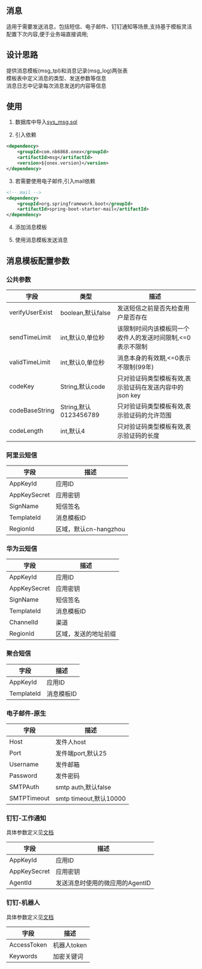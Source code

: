 ## 消息
适用于需要发送消息，包括短信、电子邮件、钉钉通知等场景,支持基于模板灵活配置下次内容,便于业务端直接调用;

## 设计思路
提供消息模板(msg_tpl)和消息记录(msg_log)两张表    
模板表中定义消息的类型、发送参数等信息    
消息日志中记录每次消息发送的内容等信息

## 使用
1. 数据库中导入[sys_msg.sql](./sql/sys_msg.sql)

2. 引入依赖
```xml
<dependency>
    <groupId>com.nb6868.onex</groupId>
    <artifactId>msg</artifactId>
    <version>${onex.version}</version>
</dependency>
```

3. 若需要使用电子邮件,引入mail依赖
```xml
<!-- mail -->
<dependency>
    <groupId>org.springframework.boot</groupId>
    <artifactId>spring-boot-starter-mail</artifactId>
</dependency>
```
4. 添加消息模板

5. 使用消息模板发送消息

## 消息模板配置参数
### 公共参数
| 字段 | 类型             | 描述                               |
| ---- |----------------|----------------------------------|
|verifyUserExist| boolean,默认false | 发送短信之前是否先检查用户是否存在                |
|sendTimeLimit| int,默认0,单位秒    | 该限制时间内该模板同一个收件人的发送时间限制,<=0表示不限制  |
|validTimeLimit| int,默认0,单位秒    | 消息本身的有效期,<=0表示不限制(99年)           |
|codeKey| String,默认code  | 只对验证码类型模板有效,表示验证码在发送内容中的json key |
|codeBaseString| String,默认0123456789 | 只对验证码类型模板有效,表示验证码的允许范围           |
|codeLength| int,默认4        | 只对验证码类型模板有效,表示验证码的长度             |

### 阿里云短信
| 字段 | 描述   |
| ---- |------|
| AppKeyId | 应用ID |
| AppKeySecret | 应用密钥 |
| SignName | 短信签名 |
| TemplateId | 消息模板ID   |
| RegionId | 区域，默认cn-hangzhou   |

### 华为云短信
| 字段 | 描述         |
| ---- |------------|
| AppKeyId | 应用ID       |
| AppKeySecret | 应用密钥       |
| SignName | 短信签名       |
| TemplateId | 消息模板ID     |
| ChannelId | 渠道         |
| RegionId | 区域，发送的地址前缀 |

### 聚合短信
| 字段 | 描述         |
| ---- |------------|
| AppKeyId | 应用ID       |
| TemplateId | 消息模板ID     |

### 电子邮件-原生
| 字段          | 描述                   |
|-------------|----------------------|
| Host        | 发件人host              |
| Port        | 发件端port,默认25         |
| Username    | 发件邮箱                 |
| Password    | 发件密码                 |
| SMTPAuth    | smtp auth,默认false    |
| SMTPTimeout | smtp timeout,默认10000 |

### 钉钉-工作通知
具体参数定义见[文档](https://open.dingtalk.com/document/orgapp-server/asynchronous-sending-of-enterprise-session-messages)

| 字段 | 描述           |
| ---- |--------------|
| AppKeyId | 应用ID      |
| AppKeySecret | 应用密钥 |
| AgentId | 发送消息时使用的微应用的AgentID |

### 钉钉-机器人
具体参数定义见[文档](https://developers.dingtalk.com/document/robots/custom-robot-access)

| 字段          | 描述           |
|-------------|--------------|
| AccessToken | 机器人token      |
| Keywords    | 加密关键词 |

